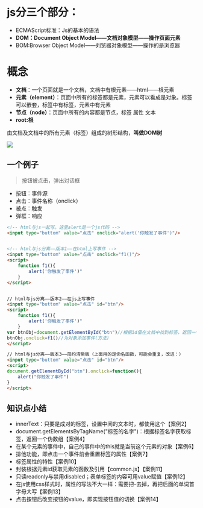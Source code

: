 
# js分三个部分：
- ECMAScript标准：Js的基本的语法
- **DOM：Document Object Model——文档对象模型——操作页面元素**
- BOM:Browser Object Model——刘览器对象模型——操作的是浏览器


# 概念
- **文档**：一个页面就是一个文档，文档中有根元素——html——根元素
- **元素（element）**：页面中所有的标签都是元素，元素可以看成是对象。标签可以嵌套，标签中有标签，元素中有元素
- **节点（node）**：页面中所有的内容都是节点，标签 属性 文本
- **root:根**

由文档及文档中的所有元素（标签）组成的树形结构，**叫做DOM树**

![]([C:\Users\13433\Desktop\u=973985953,435444580&fm=26&gp=0.jpg](https://image.baidu.com/search/detail?ct=503316480&z=undefined&tn=baiduimagedetail&ipn=d&word=dom%E6%A0%91&step_word=&ie=utf-8&in=&cl=2&lm=-1&st=undefined&hd=undefined&latest=undefined&copyright=undefined&cs=973985953,435444580&os=3752920962,4144196870&simid=3477964545,276361370&pn=0&rn=1&di=1650&ln=583&fr=&fmq=1596248736789_R&fm=&ic=undefined&s=undefined&se=&sme=&tab=0&width=undefined&height=undefined&face=undefined&is=0,0&istype=0&ist=&jit=&bdtype=0&spn=0&pi=0&gsm=0&hs=2&objurl=http%3A%2F%2Fimages0.cnblogs.com%2Fblog2015%2F159998%2F201508%2F241258004366878.jpg&rpstart=0&rpnum=0&adpicid=0&force=undefined))

## 一个例子
> 按钮被点击，弹出对话框

- 按钮：事件源
- 点击：事件名称（onclick）
- 被点：触发
- 弹框：响应

```html
<!-- html与js一起写。这里alert是一个js代码 -->
<input type="buttom" value="点击" onclick="alert('你触发了事件')"/>


<!-- html与js分离——版本1——在html上写事件 -->
<input type="buttom" value="点击" onclick="f1()"/>
<script>
	function f1(){
        alert('你触发了事件')"
    }
</script>


// html与js分离——版本2——在js上写事件
<input type="buttom" value="点击" id="btn"/>
<script>
    function f1(){
        alert('你触发了事件')"
    }
var btnObj=document.getElementById("btn")//根据id值在文档中找到标签，返回一个元素对象
btnObj.onclick=f1()//为对象添加事件(方法)
</script>

// html与js分离——版本3——简约清晰版（上面用的是命名函数，可能会重复，改进：）
<input type="buttom" value="点击" id="btn"/>
<script>
document.getElementById("btn").onclick=function(){
    alert("你触发了事件")
}
</script>
```

## 知识点小结
- innerText：只要是成对的标签，设置中间的文本时，都使用这个【案例2】
- document.getElementsByTagName("标签的名字")：根据标签名字获取标签，返回一个伪数组【案例4】
- 在某个元素的事件中，自己的事件中的this就是当前这个元素的对象【案例6】
- 排他功能，即点击一个事件前会重置标签的属性【案例7】
- 标签属性的特性【案例10】
- 封装根据元素id获取元素的函数及引用【common.js】【案例11】
- 只读readonly与禁用disabled；表单标签的内容可用value赋值【案例12】
- 在js使用css样式时，属性的写法不大一样：需要把-去掉，再把后面的单词首字母大写【案例13】
- 点击按钮后改变按钮的value，即实现按钮值的切换【案例14】